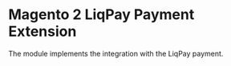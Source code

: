 # Magento 2 LiqPay Payment Extension

The module implements the integration with the LiqPay payment.

